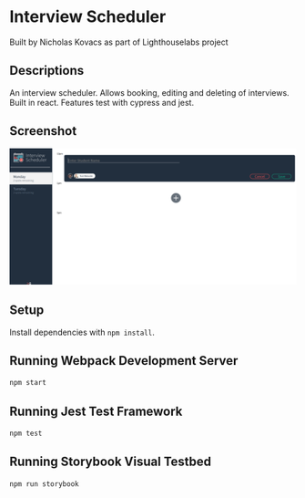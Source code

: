 # Interview Scheduler
Built by Nicholas Kovacs as part of Lighthouselabs project

## Descriptions
An interview scheduler. Allows booking, editing and deleting of interviews. Built in react. Features test with cypress and jest.

## Screenshot
!["Screenshot of Home Page"](https://github.com/N-Kovacs/scheduler/blob/master/docs/desktop.png?raw=true)

## Setup

Install dependencies with `npm install`.

## Running Webpack Development Server

```sh
npm start
```

## Running Jest Test Framework

```sh
npm test
```

## Running Storybook Visual Testbed

```sh
npm run storybook
```
